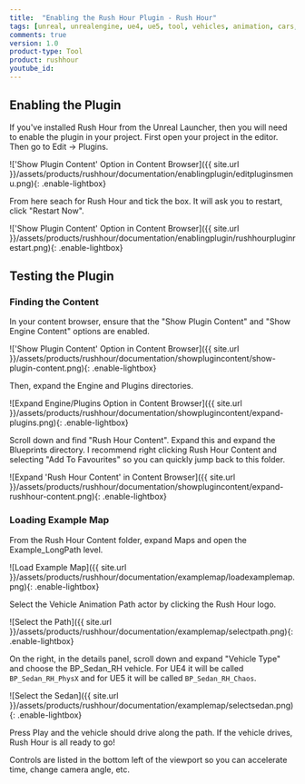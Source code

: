 ```yaml
---
title:  "Enabling the Rush Hour Plugin - Rush Hour"
tags: [unreal, unrealengine, ue4, ue5, tool, vehicles, animation, cars, animation, rushhour]
comments: true
version: 1.0
product-type: Tool
product: rushhour
youtube_id: 
---
```


## Enabling the Plugin

If you've installed Rush Hour from the Unreal Launcher, then you will need to enable the plugin in your project. First open your project in the editor. Then go to Edit -> Plugins.

!['Show Plugin Content' Option in Content Browser]({{ site.url }}/assets/products/rushhour/documentation/enablingplugin/editpluginsmenu.png){: .enable-lightbox}

From here seach for Rush Hour and tick the box. It will ask you to restart, click "Restart Now".

!['Show Plugin Content' Option in Content Browser]({{ site.url }}/assets/products/rushhour/documentation/enablingplugin/rushhourpluginrestart.png){: .enable-lightbox}

## Testing the Plugin

### Finding the Content

In your content browser, ensure that the "Show Plugin Content" and "Show Engine Content" options are enabled.

!['Show Plugin Content' Option in Content Browser]({{ site.url }}/assets/products/rushhour/documentation/showplugincontent/show-plugin-content.png){: .enable-lightbox}

Then, expand the Engine and Plugins directories.

![Expand Engine/Plugins Option in Content Browser]({{ site.url }}/assets/products/rushhour/documentation/showplugincontent/expand-plugins.png){: .enable-lightbox}

Scroll down and find "Rush Hour Content". Expand this and expand the Blueprints directory. I recommend right clicking Rush Hour Content and selecting "Add To Favourites" so you can quickly jump back to this folder.

![Expand 'Rush Hour Content' in Content Browser]({{ site.url }}/assets/products/rushhour/documentation/showplugincontent/expand-rushhour-content.png){: .enable-lightbox}

### Loading Example Map

From the Rush Hour Content folder, expand Maps and open the Example_LongPath level.

![Load Example Map]({{ site.url }}/assets/products/rushhour/documentation/examplemap/loadexamplemap.png){: .enable-lightbox}

Select the Vehicle Animation Path actor by clicking the Rush Hour logo.

![Select the Path]({{ site.url }}/assets/products/rushhour/documentation/examplemap/selectpath.png){: .enable-lightbox}

On the right, in the details panel, scroll down and expand "Vehicle Type" and choose the BP_Sedan_RH vehicle. For UE4 it will be called `BP_Sedan_RH_PhysX` and for UE5 it will be called `BP_Sedan_RH_Chaos`.

![Select the Sedan]({{ site.url }}/assets/products/rushhour/documentation/examplemap/selectsedan.png){: .enable-lightbox}

Press Play and the vehicle should drive along the path. If the vehicle drives, Rush Hour is all ready to go!

Controls are listed in the bottom left of the viewport so you can accelerate time, change camera angle, etc.